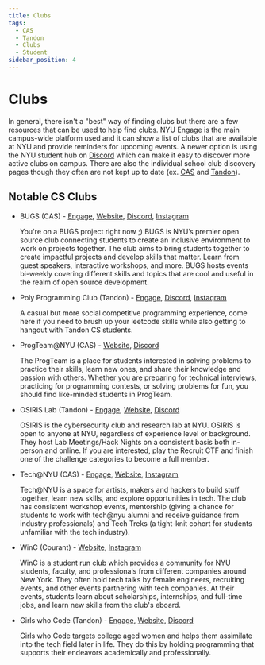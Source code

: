 ```yaml
---
title: Clubs
tags:
  - CAS
  - Tandon
  - Clubs
  - Student
sidebar_position: 4
---
```


# Clubs

In general, there isn't a "best" way of finding clubs but there are a few resources that can be used to help find clubs. NYU Engage is the main campus-wide platform used and it can show a list of clubs that are available at NYU and provide reminders for upcoming events. A newer option is using the NYU student hub on [Discord](https://discord.com/student-hubs) which can make it easy to discover more active clubs on campus. There are also the individual school club discovery pages though they often are not kept up to date (ex. [CAS](https://nyucassc.com/cas-clubs) and [Tandon](https://engineering.nyu.edu/life-tandon/student-life/student-organizations)).

## Notable CS Clubs
<!-- Link priority: engage > website > social media (discord > instagram) -->

- BUGS (CAS) - [Engage](https://engage.nyu.edu/organization/bugs-open-source-at-nyu), [Website](https://www.bugsnyu.com/), [Discord](https://discord.gg/75jgtXy7rz), [Instagram](https://www.instagram.com/nyubugs/)

  You're on a BUGS project right now ;) BUGS is NYU’s premier open source club connecting students to create an inclusive environment to work on projects together. The club aims to bring students together to create impactful projects and develop skills that matter. Learn from guest speakers, interactive workshops, and more. BUGS hosts events bi-weekly covering different skills and topics that are cool and useful in the realm of open source development.

- Poly Programming Club (Tandon) - [Engage](https://engage.nyu.edu/organization/polyprogrammingclub), [Discord](https://discord.gg/mDd3TTmzAT), [Instaqram](https://www.instagram.com/polyprogramming)

  A casual but more social competitive programming experience, come here if you need to brush up your leetcode skills while also getting to hangout with Tandon CS students.

- ProgTeam@NYU (CAS) - [Website](https://cs.nyu.edu/acm/progteam/), [Discord](https://discord.gg/SFeawGptjJ)

  The ProgTeam is a place for students interested in solving problems to practice their skills, learn new ones, and share their knowledge and passion with others. Whether you are preparing for technical interviews, practicing for programming contests, or solving problems for fun, you should find like-minded students in ProgTeam.

- OSIRIS Lab (Tandon) - [Engage](https://engage.nyu.edu/organization/cyber-security-club), [Website](https://osiris.cyber.nyu.edu/), [Discord](https://discord.gg/7RcrQrYQYD)

  OSIRIS is the cybersecurity club and research lab at NYU. OSIRIS is open to anyone at NYU, regardless of experience level or background. They host Lab Meetings/Hack Nights on a consistent basis both in-person and online. If you are interested, play the Recruit CTF and finish one of the challenge categories to become a full member.

- Tech@NYU (CAS) - [Engage](https://engage.nyu.edu/organization/tech-at-nyu-all-university), [Website](https://techatnyu.org/), [Instagram](https://www.instagram.com/techatnyu/)

  Tech@NYU is a space for artists, makers and hackers to build stuff together, learn new skills, and explore opportunities in tech. The club has consistent workshop events, mentorship (giving a chance for students to work with tech@nyu alumni and receive guidance from industry professionals) and Tech Treks (a tight-knit cohort for students unfamiliar with the tech industry).

- WinC (Courant) - [Website](https://nyuwinc.org/), [Instagram](https://www.instagram.com/nyuwinc/)

  WinC is a student run club which provides a community for NYU students, faculty, and professionals from different companies around New York. They often hold tech talks by female engineers, recruiting events, and other events partnering with tech companies. At their events, students learn about scholarships, internships, and full-time jobs, and learn new skills from the club's eboard.

- Girls who Code (Tandon) - [Engage](https://engage.nyu.edu/organization/girlswhocode), [Website](https://sites.google.com/nyu.edu/nyugwc/home), [Discord](https://discord.com/invite/WcErFWFTTX)

  Girls who Code targets college aged women and helps them assimilate into the tech field later in life. They do this by holding programming that supports their endeavors academically and professionally.
